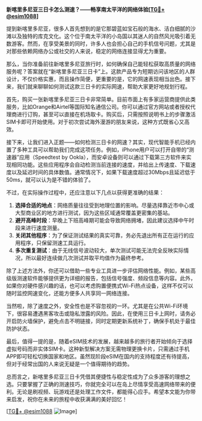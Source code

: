 **新喀里多尼亚三日卡怎么测速？——畅享南太平洋的网络体验[[TG💪+ @esim1088](https://t.me/s/esim1088)]**

提到新喀里多尼亚，很多人首先想到的是它那碧蓝如宝石般的海水、洁白细腻的沙滩以及独特的库克文化。这个位于南太平洋的小岛国以其迷人的自然风光吸引着无数游客。然而，在享受美景的同时，许多人也会担心自己的手机信号问题，尤其是对那些依赖网络办公或社交的人来说，稳定的网络连接显得尤为重要。

那么，当你准备前往新喀里多尼亚旅行时，如何确保自己能轻松获取高质量的网络服务呢？答案就在“新喀里多尼亚三日卡”上。这款产品专为短期访问该地区的人群设计，不仅价格实惠，而且操作简便，更重要的是，它的网速表现相当出色。接下来，我们就来聊聊如何测试这款三日卡的实际网速，帮助大家更好地规划行程。

首先，购买一张新喀里多尼亚三日卡非常简单。目前市面上有多家运营商提供此类服务，比如Orange和Airtel等国际知名通信公司。你可以通过官方网站或者授权代理商进行订购，甚至可以直接在机场取卡。购买后，只需按照说明书上的步骤激活SIM卡即可开始使用。对于初次尝试海外漫游的朋友来说，这种方式既省心又高效。

接下来，让我们进入正题——如何检测三日卡的网速？其实，现代智能手机已经内置了多种工具可以帮助我们完成这项任务。例如，iPhone用户可以打开自带的“测速器”应用（Speedtest by Ookla），而安卓设备则可以通过下载第三方软件来实现相同功能。这些应用程序会自动检测当前连接的速度，并给出上传速度、下载速度以及延迟时间的具体数值。通常情况下，如果下载速度超过30Mbps且延迟低于50ms，就可以认为是不错的体验了。

不过，在实际操作过程中，还应注意以下几点以获得更准确的结果：

1. **选择合适的地点**：网络质量往往受到地理位置的影响。尽量选择靠近市中心或大型商业区的地方进行测试，因为这些区域通常覆盖更密集的基站。
2. **避开高峰时段**：早晚上下班高峰期可能会导致网络拥堵，因此建议选择中午时段来进行速度测量。
3. **关闭其他程序**：为了保证测试结果的真实可靠，务必先退出所有正在运行的应用程序，只保留测速工具运行。
4. **多次重复测试**：由于无线信号波动较大，单次测试可能无法完全反映实际情况，所以最好连续做几次测试并取平均值作为最终参考。

除了上述方法外，你还可以借助一些专业工具进一步评估网络性能。例如，某些高级版测速软件能够提供更为详细的报告，包括信号强度、频段信息等内容。此外，如果你对硬件感兴趣的话，也可以考虑购置便携式Wi-Fi热点设备，这样不仅可以随时监控网速变化，还能方便多人共享同一网络连接。

当然啦，除了速度之外，安全性也是不容忽视的一环。尤其是在公共Wi-Fi环境下，很容易遭遇黑客攻击或隐私泄露的风险。因此，在使用三日卡上网时，请务必开启防火墙保护，避免点击不明链接，同时定期更新系统补丁，确保手机处于最佳防护状态。

最后，值得一提的是，随着eSIM技术的发展，越来越多的旅行者开始倾向于选择虚拟号码而非实体SIM卡。这种新型解决方案无需物理更换卡片，只需通过手机APP即可轻松切换国家和地区。虽然现阶段eSIM在国内的支持程度还有待提高，但对于经常出国的人来说无疑是一个值得期待的趋势。

总而言之，新喀里多尼亚三日卡凭借其便捷性与稳定性成为了众多游客的理想之选。只要掌握了正确的测速技巧，你就完全可以在岛上尽情享受高速网络带来的便利。无论是刷视频、玩游戏还是处理工作文件，都能得心应手。希望本文能为你带来启发，祝你在未来的旅程中收获满满的美好回忆！

[[TG💪+ @esim1088](https://t.me/s/esim1088) ![Image](https://i.postimg.cc/4NQfJmqS/Snipaste-2025-05-13-00-14-12.png)]